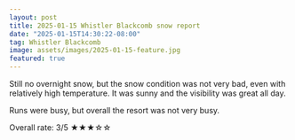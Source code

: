 ```yaml
---
layout: post
title: 2025-01-15 Whistler Blackcomb snow report
date: "2025-01-15T14:30:22-08:00"
tag: Whistler Blackcomb
image: assets/images/2025-01-15-feature.jpg
featured: true
---
```


Still no overnight snow, but the snow condition was not very bad, even with relatively high temperature. It was sunny and the visibility was great all day.

Runs were busy, but overall the resort was not very busy.

Overall rate: 3/5 ★★★☆☆
